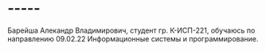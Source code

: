 # -----
Барейша Алекандр Владимирович, студент гр. К-ИСП-221, обучаюсь по направлению 09.02.22 Информационные системы и программирование.
